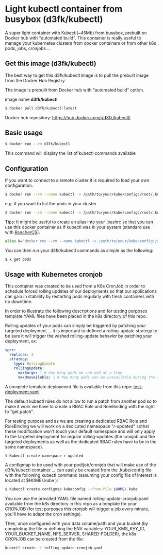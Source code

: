# Light kubectl container from busybox (d3fk/kubectl)
A super light container with Kubectl(~45Mb) from busybox, prebuilt on Docker hub with "automated build". This container is really useful to manage your kubernetes clusters from docker containers or from other k8s pods, jobs, cronjobs ...

## Get this image (d3fk/kubectl)
The best way to get this d3fk/kubectl image is to pull the prebuilt image from the Docker Hub Registry.

The image is prebuilt from Docker hub with "automated build" option.

image name **d3fk/kubectl**
```sh
$ docker pull d3fk/kubectl:latest
```
Docker hub repository: https://hub.docker.com/r/d3fk/kubectl/

## Basic usage
```sh
$ docker run --rm d3fk/kubectl
```
This command will display the list of kubectl commands available

## Configuration
If you want to connect to a remote cluster it is required to load your own configuration.
```sh
$ docker run --rm --name kubectl -v /path/to/your/kube/config:/root/.kube/config d3fk/kubectl
```

e.g: if you want to list the pods in your cluster 
```sh
$ docker run --rm --name kubectl -v /path/to/your/kube/config:/root/.kube/config d3fk/kubectl get pods
```

Tips:
It might be useful to create an alias into your .bashrc so that you can use this docker container as if kubectl was in your system (standard use with [RancherOS](https://github.com/rancher/os/)).
```sh
alias k='docker run --rm --name kubectl -v /path/to/your/kube/config:/root/.kube/config d3fk/kubectl'
```
You can then run your d3fk/kubectl commands as simple as the following:
```sh
$ k get pods
```

## Usage with Kubernetes cronjob
This container was created to be used from a K8s CronJob in order to schedule forced rolling updates of our deployments so that our applications can gain in stablility by restarting pods regularly with fresh containers with no downtime.

In order to illustrate the following descriptions and for testing purposes template YAML files have been placed in the k8s directory of this repo.

Rolling updates of your pods can simply be triggered by patching your targeted deployment ... it is important to defined a rolling-update strategy to be sure it will trigger the wished rolling-update behavior by patching your deployment, ex:
```yaml
spec:
  replicas: 3
  strategy:
    type: RollingUpdate
    rollingUpdate:
      maxSurge: 1 # how many pods we can add at a time
      maxUnavailable: 1 # how many pods can be unavailable during the rolling update
```
A complete template deployment file is available from this repo: [test-deployment.yaml](https://github.com/Angatar/kubectl-from-busybox/blob/master/k8s/test-deployment.yaml)

The default kubectl rules do not allow to run a patch from another pod so to make it work we have to create a RBAC Role and RoleBinding with the right to "get,patch". 

For testing purpose and as we are creating a dedicated RBAC Role and RoleBinding we will work on a dedicated namespace "r-updated" sothat these modification won't touch your default namespace and will only apply to the targeted deployment for regular rolling-updates (the cronjob and the targeted deployments as well as the dedicated RBAC rules have to be in the same namespace).  
```sh
$ Kubectl create namespace r-updated
```

A configmap to be used with your pod/job/cronjob that will make use of the d3fk/kubectl container ... can easily be created from the .kube/config file with the following kubectl command (assuming your config file of interest is located at $HOME/.kube ):

```sh
$ Kubectl create configmap kubeconfig --from-file $HOME/.kube
```

    
You can use the provided YAML file named rolling-update-cronjob.yaml available from the k8s directory in this repo as a template for your CRONJOB (for test purposes this cronjob will trigger a job every minute, you'll have to adapt the cron settings).

Then, once configured with your data volume/path and your bucket (by completing the file or defining the ENV variables: YOUR_KMS_KEY_ID, YOUR_BUCKET_NAME, NFS_SERVER, SHARED-FOLDER), the k8s CRONJOB can be created from the file:
```sh
kubectl create -f rolling-update-cronjob.yaml
```
